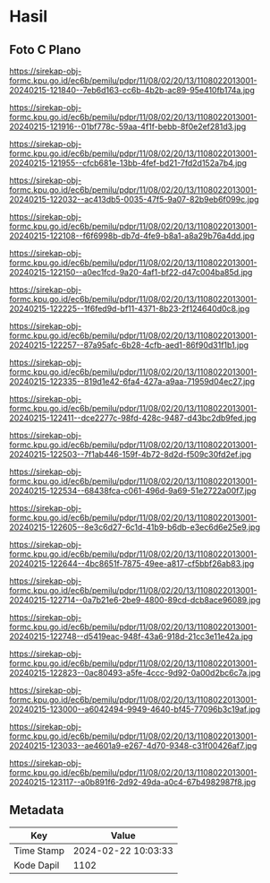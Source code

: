 # Hasil

## Foto C Plano

https://sirekap-obj-formc.kpu.go.id/ec6b/pemilu/pdpr/11/08/02/20/13/1108022013001-20240215-121840--7eb6d163-cc6b-4b2b-ac89-95e410fb174a.jpg

https://sirekap-obj-formc.kpu.go.id/ec6b/pemilu/pdpr/11/08/02/20/13/1108022013001-20240215-121916--01bf778c-59aa-4f1f-bebb-8f0e2ef281d3.jpg

https://sirekap-obj-formc.kpu.go.id/ec6b/pemilu/pdpr/11/08/02/20/13/1108022013001-20240215-121955--cfcb681e-13bb-4fef-bd21-7fd2d152a7b4.jpg

https://sirekap-obj-formc.kpu.go.id/ec6b/pemilu/pdpr/11/08/02/20/13/1108022013001-20240215-122032--ac413db5-0035-47f5-9a07-82b9eb6f099c.jpg

https://sirekap-obj-formc.kpu.go.id/ec6b/pemilu/pdpr/11/08/02/20/13/1108022013001-20240215-122108--f6f6998b-db7d-4fe9-b8a1-a8a29b76a4dd.jpg

https://sirekap-obj-formc.kpu.go.id/ec6b/pemilu/pdpr/11/08/02/20/13/1108022013001-20240215-122150--a0ec1fcd-9a20-4af1-bf22-d47c004ba85d.jpg

https://sirekap-obj-formc.kpu.go.id/ec6b/pemilu/pdpr/11/08/02/20/13/1108022013001-20240215-122225--1f6fed9d-bf11-4371-8b23-2f124640d0c8.jpg

https://sirekap-obj-formc.kpu.go.id/ec6b/pemilu/pdpr/11/08/02/20/13/1108022013001-20240215-122257--87a95afc-6b28-4cfb-aed1-86f90d31f1b1.jpg

https://sirekap-obj-formc.kpu.go.id/ec6b/pemilu/pdpr/11/08/02/20/13/1108022013001-20240215-122335--819d1e42-6fa4-427a-a9aa-71959d04ec27.jpg

https://sirekap-obj-formc.kpu.go.id/ec6b/pemilu/pdpr/11/08/02/20/13/1108022013001-20240215-122411--dce2277c-98fd-428c-9487-d43bc2db9fed.jpg

https://sirekap-obj-formc.kpu.go.id/ec6b/pemilu/pdpr/11/08/02/20/13/1108022013001-20240215-122503--7f1ab446-159f-4b72-8d2d-f509c30fd2ef.jpg

https://sirekap-obj-formc.kpu.go.id/ec6b/pemilu/pdpr/11/08/02/20/13/1108022013001-20240215-122534--68438fca-c061-496d-9a69-51e2722a00f7.jpg

https://sirekap-obj-formc.kpu.go.id/ec6b/pemilu/pdpr/11/08/02/20/13/1108022013001-20240215-122605--8e3c6d27-6c1d-41b9-b6db-e3ec6d6e25e9.jpg

https://sirekap-obj-formc.kpu.go.id/ec6b/pemilu/pdpr/11/08/02/20/13/1108022013001-20240215-122644--4bc8651f-7875-49ee-a817-cf5bbf26ab83.jpg

https://sirekap-obj-formc.kpu.go.id/ec6b/pemilu/pdpr/11/08/02/20/13/1108022013001-20240215-122714--0a7b21e6-2be9-4800-89cd-dcb8ace96089.jpg

https://sirekap-obj-formc.kpu.go.id/ec6b/pemilu/pdpr/11/08/02/20/13/1108022013001-20240215-122748--d5419eac-948f-43a6-918d-21cc3e11e42a.jpg

https://sirekap-obj-formc.kpu.go.id/ec6b/pemilu/pdpr/11/08/02/20/13/1108022013001-20240215-122823--0ac80493-a5fe-4ccc-9d92-0a00d2bc6c7a.jpg

https://sirekap-obj-formc.kpu.go.id/ec6b/pemilu/pdpr/11/08/02/20/13/1108022013001-20240215-123000--a6042494-9949-4640-bf45-77096b3c19af.jpg

https://sirekap-obj-formc.kpu.go.id/ec6b/pemilu/pdpr/11/08/02/20/13/1108022013001-20240215-123033--ae4601a9-e267-4d70-9348-c31f00426af7.jpg

https://sirekap-obj-formc.kpu.go.id/ec6b/pemilu/pdpr/11/08/02/20/13/1108022013001-20240215-123117--a0b891f6-2d92-49da-a0c4-67b4982987f8.jpg


## Metadata

| Key        | Value               |
| ---------- | ------------------- |
| Time Stamp | 2024-02-22 10:03:33 |
| Kode Dapil | 1102                |



